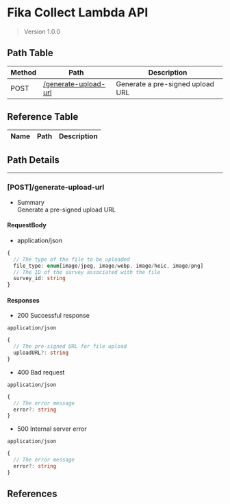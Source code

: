 # Fika Collect Lambda API

> Version 1.0.0

## Path Table

| Method | Path | Description |
| --- | --- | --- |
| POST | [/generate-upload-url](#postgenerate-upload-url) | Generate a pre-signed upload URL |

## Reference Table

| Name | Path | Description |
| --- | --- | --- |

## Path Details

***

### [POST]/generate-upload-url

- Summary  
Generate a pre-signed upload URL

#### RequestBody

- application/json

```ts
{
  // The type of the file to be uploaded
  file_type: enum[image/jpeg, image/webp, image/heic, image/png]
  // The ID of the survey associated with the file
  survey_id: string
}
```

#### Responses

- 200 Successful response

`application/json`

```ts
{
  // The pre-signed URL for file upload
  uploadURL?: string
}
```

- 400 Bad request

`application/json`

```ts
{
  // The error message
  error?: string
}
```

- 500 Internal server error

`application/json`

```ts
{
  // The error message
  error?: string
}
```

## References
